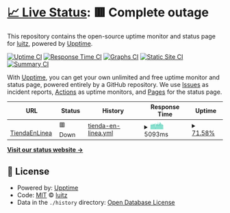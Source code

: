 # [📈 Live Status](https://luitz.github.io/fda-uptime): <!--live status--> **🟥 Complete outage**

This repository contains the open-source uptime monitor and status page for [luitz](https://luitz.github.io/fda-uptime), powered by [Upptime](https://github.com/upptime/upptime).

[![Uptime CI](https://github.com/luitz/fda-uptime/workflows/Uptime%20CI/badge.svg)](https://github.com/luitz/fda-uptime/actions?query=workflow%3A%22Uptime+CI%22)
[![Response Time CI](https://github.com/luitz/fda-uptime/workflows/Response%20Time%20CI/badge.svg)](https://github.com/luitz/fda-uptime/actions?query=workflow%3A%22Response+Time+CI%22)
[![Graphs CI](https://github.com/luitz/fda-uptime/workflows/Graphs%20CI/badge.svg)](https://github.com/luitz/fda-uptime/actions?query=workflow%3A%22Graphs+CI%22)
[![Static Site CI](https://github.com/luitz/fda-uptime/workflows/Static%20Site%20CI/badge.svg)](https://github.com/luitz/fda-uptime/actions?query=workflow%3A%22Static+Site+CI%22)
[![Summary CI](https://github.com/luitz/fda-uptime/workflows/Summary%20CI/badge.svg)](https://github.com/luitz/fda-uptime/actions?query=workflow%3A%22Summary+CI%22)

With [Upptime](https://upptime.js.org), you can get your own unlimited and free uptime monitor and status page, powered entirely by a GitHub repository. We use [Issues](https://github.com/luitz/fda-uptime/issues) as incident reports, [Actions](https://github.com/luitz/fda-uptime/actions) as uptime monitors, and [Pages](https://luitz.github.io/fda-uptime) for the status page.

<!--start: status pages-->
<!-- This summary is generated by Upptime (https://github.com/upptime/upptime) -->
<!-- Do not edit this manually, your changes will be overwritten -->
<!-- prettier-ignore -->
| URL | Status | History | Response Time | Uptime |
| --- | ------ | ------- | ------------- | ------ |
| <img alt="" src="https://favicons.githubusercontent.com/www.fahorro.com" height="13"> [TiendaEnLinea](https://www.fahorro.com/) | 🟥 Down | [tienda-en-linea.yml](https://github.com/luitz/fda-uptime/commits/HEAD/history/tienda-en-linea.yml) | <details><summary><img alt="Response time graph" src="./graphs/tienda-en-linea/response-time-week.png" height="20"> 5093ms</summary><br><a href="https://luitz.github.io/fda-uptime/history/tienda-en-linea"><img alt="Response time 5185" src="https://img.shields.io/endpoint?url=https%3A%2F%2Fraw.githubusercontent.com%2Fluitz%2Ffda-uptime%2FHEAD%2Fapi%2Ftienda-en-linea%2Fresponse-time.json"></a><br><a href="https://luitz.github.io/fda-uptime/history/tienda-en-linea"><img alt="24-hour response time 217" src="https://img.shields.io/endpoint?url=https%3A%2F%2Fraw.githubusercontent.com%2Fluitz%2Ffda-uptime%2FHEAD%2Fapi%2Ftienda-en-linea%2Fresponse-time-day.json"></a><br><a href="https://luitz.github.io/fda-uptime/history/tienda-en-linea"><img alt="7-day response time 5093" src="https://img.shields.io/endpoint?url=https%3A%2F%2Fraw.githubusercontent.com%2Fluitz%2Ffda-uptime%2FHEAD%2Fapi%2Ftienda-en-linea%2Fresponse-time-week.json"></a><br><a href="https://luitz.github.io/fda-uptime/history/tienda-en-linea"><img alt="30-day response time 5251" src="https://img.shields.io/endpoint?url=https%3A%2F%2Fraw.githubusercontent.com%2Fluitz%2Ffda-uptime%2FHEAD%2Fapi%2Ftienda-en-linea%2Fresponse-time-month.json"></a><br><a href="https://luitz.github.io/fda-uptime/history/tienda-en-linea"><img alt="1-year response time 5185" src="https://img.shields.io/endpoint?url=https%3A%2F%2Fraw.githubusercontent.com%2Fluitz%2Ffda-uptime%2FHEAD%2Fapi%2Ftienda-en-linea%2Fresponse-time-year.json"></a></details> | <details><summary><a href="https://luitz.github.io/fda-uptime/history/tienda-en-linea">71.58%</a></summary><a href="https://luitz.github.io/fda-uptime/history/tienda-en-linea"><img alt="All-time uptime 91.59%" src="https://img.shields.io/endpoint?url=https%3A%2F%2Fraw.githubusercontent.com%2Fluitz%2Ffda-uptime%2FHEAD%2Fapi%2Ftienda-en-linea%2Fuptime.json"></a><br><a href="https://luitz.github.io/fda-uptime/history/tienda-en-linea"><img alt="24-hour uptime 0.00%" src="https://img.shields.io/endpoint?url=https%3A%2F%2Fraw.githubusercontent.com%2Fluitz%2Ffda-uptime%2FHEAD%2Fapi%2Ftienda-en-linea%2Fuptime-day.json"></a><br><a href="https://luitz.github.io/fda-uptime/history/tienda-en-linea"><img alt="7-day uptime 71.58%" src="https://img.shields.io/endpoint?url=https%3A%2F%2Fraw.githubusercontent.com%2Fluitz%2Ffda-uptime%2FHEAD%2Fapi%2Ftienda-en-linea%2Fuptime-week.json"></a><br><a href="https://luitz.github.io/fda-uptime/history/tienda-en-linea"><img alt="30-day uptime 87.25%" src="https://img.shields.io/endpoint?url=https%3A%2F%2Fraw.githubusercontent.com%2Fluitz%2Ffda-uptime%2FHEAD%2Fapi%2Ftienda-en-linea%2Fuptime-month.json"></a><br><a href="https://luitz.github.io/fda-uptime/history/tienda-en-linea"><img alt="1-year uptime 91.59%" src="https://img.shields.io/endpoint?url=https%3A%2F%2Fraw.githubusercontent.com%2Fluitz%2Ffda-uptime%2FHEAD%2Fapi%2Ftienda-en-linea%2Fuptime-year.json"></a></details>

<!--end: status pages-->

[**Visit our status website →**](https://luitz.github.io/fda-uptime)

## 📄 License

- Powered by: [Upptime](https://github.com/upptime/upptime)
- Code: [MIT](./LICENSE) © [luitz](https://luitz.github.io/fda-uptime)
- Data in the `./history` directory: [Open Database License](https://opendatacommons.org/licenses/odbl/1-0/)
